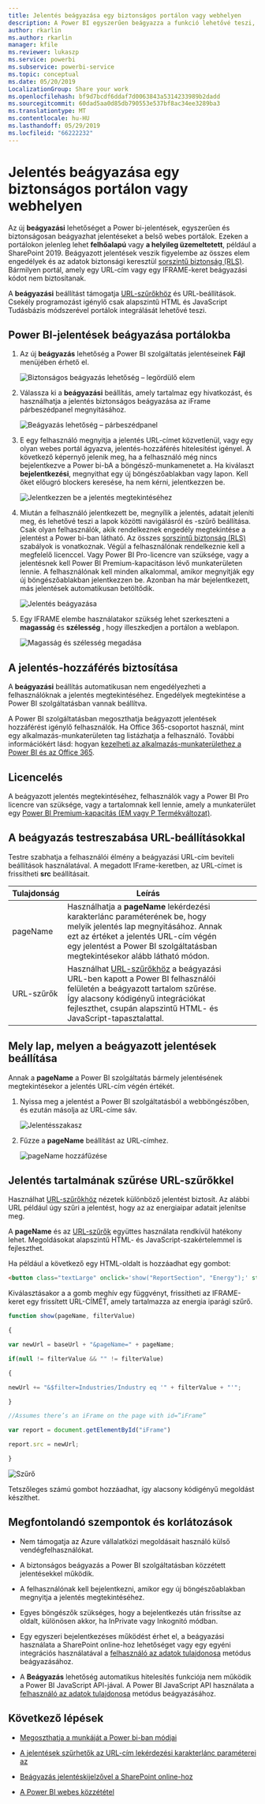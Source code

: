 ```yaml
---
title: Jelentés beágyazása egy biztonságos portálon vagy webhelyen
description: A Power BI egyszerűen beágyazza a funkció lehetővé teszi, hogy felhasználók számára, és biztonságos belső webes portálok a jelentéseket beágyazhatja.
author: rkarlin
ms.author: rkarlin
manager: kfile
ms.reviewer: lukaszp
ms.service: powerbi
ms.subservice: powerbi-service
ms.topic: conceptual
ms.date: 05/20/2019
LocalizationGroup: Share your work
ms.openlocfilehash: bf9d7bcdf6ddaf7d0063843a5314233989b2dadd
ms.sourcegitcommit: 60dad5aa0d85db790553e537bf8ac34ee3289ba3
ms.translationtype: MT
ms.contentlocale: hu-HU
ms.lasthandoff: 05/29/2019
ms.locfileid: "66222232"
---
```

# <a name="embed-a-report-in-a-secure-portal-or-website"></a>Jelentés beágyazása egy biztonságos portálon vagy webhelyen

Az új **beágyazási** lehetőséget a Power bi-jelentések, egyszerűen és biztonságosan beágyazhat jelentéseket a belső webes portálok. Ezeken a portálokon jelenleg lehet **felhőalapú** vagy **a helyileg üzemeltetett**, például a SharePoint 2019. Beágyazott jelentések veszik figyelembe az összes elem engedélyek és az adatok biztonsági keresztül [sorszintű biztonság (RLS)](service-admin-rls.md). Bármilyen portál, amely egy URL-cím vagy egy IFRAME-keret beágyazási kódot nem biztosítanak. 

A **beágyazási** beállítást támogatja [URL-szűrőkhöz](service-url-filters.md) és URL-beállítások. Csekély programozást igénylő csak alapszintű HTML és JavaScript Tudásbázis módszerével portálok integrálását lehetővé teszi.

## <a name="how-to-embed-power-bi-reports-into-portals"></a>Power BI-jelentések **beágyazása** portálokba

1. Az új **beágyazás** lehetőség a Power BI szolgáltatás jelentéseinek **Fájl** menüjében érhető el.

    ![Biztonságos beágyazás lehetőség – legördülő elem](media/service-embed-secure/secure-embed-drop-down-menu.png)

2. Válassza ki a **beágyazási** beállítás, amely tartalmaz egy hivatkozást, és használhatja a jelentés biztonságos beágyazása az iFrame párbeszédpanel megnyitásához.

    ![Beágyazás lehetőség – párbeszédpanel](media/service-embed-secure/secure-embed-code-dialog.png)

3. E egy felhasználó megnyitja a jelentés URL-címet közvetlenül, vagy egy olyan webes portál ágyazva, jelentés-hozzáférés hitelesítést igényel. A következő képernyő jelenik meg, ha a felhasználó még nincs bejelentkezve a Power bi-bA a böngésző-munkamenetet a. Ha kiválaszt **bejelentkezési**, megnyithat egy új böngészőablakban vagy lapon. Kell őket előugró blockers keresése, ha nem kérni, jelentkezzen be.

    ![Jelentkezzen be a jelentés megtekintéséhez](media/service-embed-secure/secure-embed-sign-in.png)

4. Miután a felhasználó jelentkezett be, megnyílik a jelentés, adatait jeleníti meg, és lehetővé teszi a lapok közötti navigálásról és -szűrő beállítása. Csak olyan felhasználók, akik rendelkeznek engedély megtekintése a jelentést a Power bi-ban látható. Az összes [sorszintű biztonság (RLS)](service-admin-rls.md) szabályok is vonatkoznak. Végül a felhasználónak rendelkeznie kell a megfelelő licenccel. Vagy Power BI Pro-licencre van szüksége, vagy a jelentésnek kell Power BI Premium-kapacitáson lévő munkaterületen lennie. A felhasználónak kell minden alkalommal, amikor megnyitják egy új böngészőablakban jelentkezzen be. Azonban ha már bejelentkezett, más jelentések automatikusan betöltődik.

    ![Jelentés beágyazása](media/service-embed-secure/secure-embed-report.png)

5. Egy IFRAME elembe használatakor szükség lehet szerkeszteni a **magasság** és **szélesség** , hogy illeszkedjen a portálon a weblapon.

    ![Magasság és szélesség megadása](media/service-embed-secure/secure-embed-size.png)

## <a name="granting-report-access"></a>A jelentés-hozzáférés biztosítása

A **beágyazási** beállítás automatikusan nem engedélyezheti a felhasználóknak a jelentés megtekintéséhez. Engedélyek megtekintése a Power BI szolgáltatásban vannak beállítva.

A Power BI szolgáltatásban megoszthatja beágyazott jelentések hozzáférést igénylő felhasználók. Ha Office 365-csoportot használ, mint egy alkalmazás-munkaterületen tag listázhatja a felhasználó. További információkért lásd: hogyan [kezelheti az alkalmazás-munkaterülethez a Power BI és az Office 365](service-manage-app-workspace-in-power-bi-and-office-365.md).

## <a name="licensing"></a>Licencelés

A beágyazott jelentés megtekintéséhez, felhasználók vagy a Power BI Pro licencre van szüksége, vagy a tartalomnak kell lennie, amely a munkaterület egy [Power BI Premium-kapacitás (EM vagy P Termékváltozat)](service-admin-premium-purchase.md).

## <a name="customize-your-embed-experience-using-url-settings"></a>A beágyazás testreszabása URL-beállításokkal

Testre szabhatja a felhasználói élmény a beágyazási URL-cím beviteli beállítások használatával. A megadott IFrame-keretben, az URL-címet is frissítheti **src** beállításait.

| Tulajdonság  | Leírás  |  |  |  |
|--------------|-----------------------------------------------------------------------------------------------------------------------------------------------------------------------------------------------------------------------|---|---|---|
| pageName  | Használhatja a **pageName** lekérdezési karakterlánc paraméterének be, hogy melyik jelentés lap megnyitásához. Annak ezt az értéket a jelentés URL-cím végén egy jelentést a Power BI szolgáltatásban megtekintésekor alább látható módon. |  |  |  |
| URL-szűrők  | Használhat [URL-szűrőkhöz](service-url-filters.md) a beágyazási URL-ben kapott a Power BI felhasználói felületén a beágyazott tartalom szűrése. Így alacsony kódigényű integrációkat fejleszthet, csupán alapszintű HTML- és JavaScript-tapasztalattal.  |  |  |  |

## <a name="set-which-page-opens-for-an-embedded-report"></a>Mely lap, melyen a beágyazott jelentések beállítása 

Annak a **pageName** a Power BI szolgáltatás bármely jelentésének megtekintésekor a jelentés URL-cím végén értékét.

1. Nyissa meg a jelentést a Power BI szolgáltatásból a webböngészőben, és ezután másolja az URL-címe sáv.

    ![Jelentésszakasz](media/service-embed-secure/secure-embed-report-section.png)

2. Fűzze a **pageName** beállítást az URL-címhez.

    ![pageName hozzáfűzése](media/service-embed-secure/secure-embed-append-page-name.png)

## <a name="filter-report-content-using-url-filters"></a>Jelentés tartalmának szűrése URL-szűrőkkel 

Használhat [URL-szűrőkhöz](service-url-filters.md) nézetek különböző jelentést biztosít. Az alábbi URL például úgy szűri a jelentést, hogy az az energiaipar adatait jelenítse meg.

A **pageName** és az [URL-szűrők](service-url-filters.md) együttes használata rendkívül hatékony lehet. Megoldásokat alapszintű HTML- és JavaScript-szakértelemmel is fejleszthet.

Ha például a következő egy HTML-oldalt is hozzáadhat egy gombot:

```html
<button class="textLarge" onclick='show("ReportSection", "Energy");' style="display: inline-block;">Show Energy</button>
```

Kiválasztásakor a a gomb meghív egy függvényt, frissítheti az IFRAME-keret egy frissített URL-CÍMÉT, amely tartalmazza az energia iparági szűrő.

```javascript
function show(pageName, filterValue)

{

var newUrl = baseUrl + "&pageName=" + pageName;

if(null != filterValue && "" != filterValue)

{

newUrl += "&$filter=Industries/Industry eq '" + filterValue + "'";

}

//Assumes there’s an iFrame on the page with id=”iFrame”

var report = document.getElementById("iFrame")

report.src = newUrl;

}
```

![Szűrő](media/service-embed-secure/secure-embed-filter.png)

Tetszőleges számú gombot hozzáadhat, így alacsony kódigényű megoldást készíthet. 

## <a name="considerations-and-limitations"></a>Megfontolandó szempontok és korlátozások

* Nem támogatja az Azure vállalatközi megoldásait használó külső vendégfelhasználókat.

* A biztonságos beágyazás a Power BI szolgáltatásban közzétett jelentésekkel működik.

* A felhasználónak kell bejelentkezni, amikor egy új böngészőablakban megnyitja a jelentés megtekintéséhez.

* Egyes böngészők szükséges, hogy a bejelentkezés után frissítse az oldalt, különösen akkor, ha InPrivate vagy Inkognitó módban.

* Egy egyszeri bejelentkezéses működést érhet el, a beágyazási használata a SharePoint online-hoz lehetőséget vagy egy egyéni integrációs használatával a [felhasználó az adatok tulajdonosa](developer/embed-sample-for-your-organization.md) metódus beágyazásához. 

* A **Beágyazás** lehetőség automatikus hitelesítés funkciója nem működik a Power BI JavaScript API-jával. A Power BI JavaScript API használata a [felhasználó az adatok tulajdonosa](developer/embed-sample-for-your-organization.md) metódus beágyazásához. 

## <a name="next-steps"></a>Következő lépések

* [Megoszthatja a munkáját a Power bi-ban módjai](service-how-to-collaborate-distribute-dashboards-reports.md)

* [A jelentések szűrhetők az URL-cím lekérdezési karakterlánc paraméterei az](service-url-filters.md)

* [Beágyazás jelentéskijelzővel a SharePoint online-hoz](service-embed-report-spo.md)

* [A Power BI webes közzététel](service-publish-to-web.md)